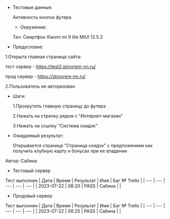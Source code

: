 * Тестовые данные:

	Активность кнопок футера
	
	* Окружение: 

	Тач: Cмартфон Xiaomi mi 9 lite MIUI 12.5.2
 
* Предусловие:

 1.Открыта главная страница сайта:
 
 тест сервер - https://test2.stroyrem-nn.ru/
 
 прод сервер - https://stroyrem-nn.ru/
 
 2.Пользователь не авторизован
 
 
* Шаги:

  1.Прокрутить главную страницу до футера
  
  2.Нажать на стрелку рядом с "Интернет-магазин"
  
  3.Нажать на ссылку "Система скидок"

* Ожидаемый результат:

   Открывается страница "Страница скидок" с предложением как получить клубную карту и бонусах при ее владении


Автор: Сабина

* Тестовый сервер 

Тест выполнен
| Дата | Время | Результат | Имя | Баг № Trello |
| --- | --- | --- | --- | --- |
| 2023-07-22 | 08:20 | PASS | Сабина |   | 

* Продовый сервер

Тест выполнен
| Дата | Время | Результат | Имя | Баг № Trello |
| --- | --- | --- | --- | --- |
| 2023-07-22 | 08:25 | PASS | Сабина |   | 
